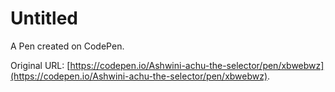 # Untitled

A Pen created on CodePen.

Original URL: [https://codepen.io/Ashwini-achu-the-selector/pen/xbwebwz](https://codepen.io/Ashwini-achu-the-selector/pen/xbwebwz).

